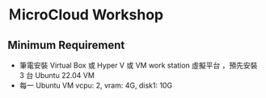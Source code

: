 # ＭicroCloud Workshop

## Minimum Requirement

  * 筆電安裝 Virtual Box 或 Hyper V 或 VM work station 虛擬平台 ，預先安裝 3 台 Ubuntu 22.04 VM
  * 每一 Ubuntu VM vcpu: 2, vram: 4G, disk1: 10G
  
